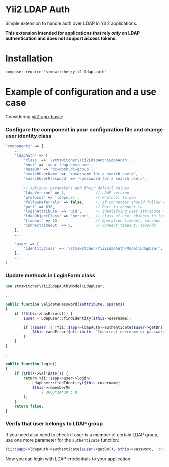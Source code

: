 # Yii2 LDAP Auth
Simple extension to handle auth over LDAP in Yii 2 applications.

**This extension intended for applications that rely *only* on LDAP authentication and does not support access tokens.**

# Installation

```shell script
composer require "stmswitcher/yii2-ldap-auth"
```

# Example of configuration and a use case
Considering [yii2-app-basic](https://github.com/yiisoft/yii2-app-basic): 

### Configure the component in your configuration file and change user identity class
```php
'components' => [
    ...
    'ldapAuth' => [
        'class' => '\stmswitcher\Yii2LdapAuth\LdapAuth',
        'host' => 'your-ldap-hostname',
        'baseDn' => 'dc=work,dc=group',
        'searchUserName' => '<username for a search user>',
        'searchUserPassword' => '<password for a search user>',

        // optional parameters and their default values
        'ldapVersion' => 3,             // LDAP version
        'protocol' => 'ldaps://',       // Protocol to use           
        'followReferrals' => false,     // If connector should follow referrals
        'port' => 636,                  // Port to connect to
        'loginAttribute' => 'uid',      // Identifying user attribute to look up for
        'ldapObjectClass' => 'person',  // Class of user objects to look up for
        'timeout' => 10,                // Operation timeout, seconds
        'connectTimeout' => 5,          // Connect timeout, seconds
    ],
    ...
    
    'user' => [
        'identityClass' => '\stmswitcher\Yii2LdapAuth\Model\LdapUser',
    ],
    ...
]
```
### Update methods in LoginForm class
```php
use stmswitcher\Yii2LdapAuth\Model\LdapUser;

...

public function validatePassword($attribute, $params)
{
    if (!$this->hasErrors()) {
        $user = LdapUser::findIdentity($this->username);

        if (!$user || !Yii::$app->ldapAuth->authenticate($user->getDn(), $this->password) {
            $this->addError($attribute, 'Incorrect username or password.');
        }
    }
}

...

public function login()
{
    if ($this->validate()) {
        return Yii::$app->user->login(
            LdapUser::findIdentity($this->username),
            $this->rememberMe
                ? 3600*24*30 : 0
        );
    }
    return false;
}
```

### Verify that user belongs to LDAP group
If you need also need to check if user is a member of certain LDAP group, use one more parameter
for the `authenticate` function:
```php
Yii::$app->ldapAuth->authenticate($user->getDn(), $this->password, 'cn=auth-user-group')
```

Now you can login with LDAP credentials to your application.
